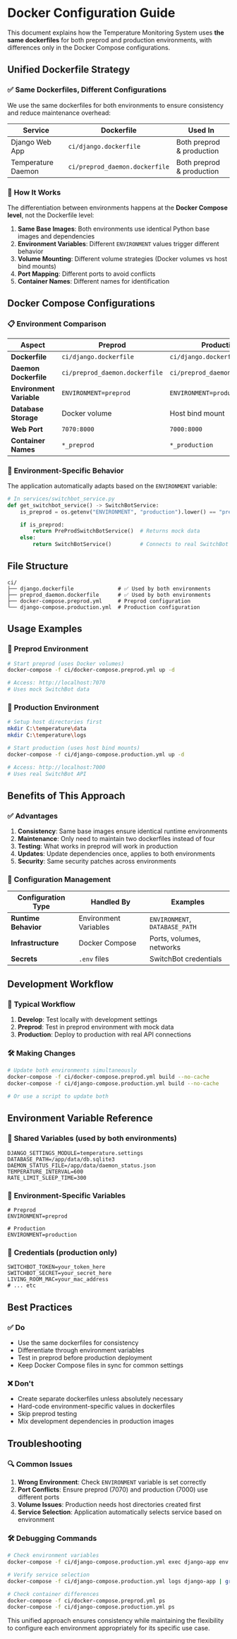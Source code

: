 # Docker Configuration Guide

This document explains how the Temperature Monitoring System uses **the same dockerfiles** for both preprod and production environments, with differences only in the Docker Compose configurations.

## Unified Dockerfile Strategy

### ✅ **Same Dockerfiles, Different Configurations**

We use the same dockerfiles for both environments to ensure consistency and reduce maintenance overhead:

| Service | Dockerfile | Used In |
|---------|------------|---------|
| Django Web App | `ci/django.dockerfile` | Both preprod & production |
| Temperature Daemon | `ci/preprod_daemon.dockerfile` | Both preprod & production |

### 🔧 **How It Works**

The differentiation between environments happens at the **Docker Compose level**, not the Dockerfile level:

1. **Same Base Images**: Both environments use identical Python base images and dependencies
2. **Environment Variables**: Different `ENVIRONMENT` values trigger different behavior
3. **Volume Mounting**: Different volume strategies (Docker volumes vs host bind mounts)
4. **Port Mapping**: Different ports to avoid conflicts
5. **Container Names**: Different names for identification

## Docker Compose Configurations

### 📋 **Environment Comparison**

| Aspect | Preprod | Production |
|--------|---------|------------|
| **Dockerfile** | `ci/django.dockerfile` | `ci/django.dockerfile` |
| **Daemon Dockerfile** | `ci/preprod_daemon.dockerfile` | `ci/preprod_daemon.dockerfile` |
| **Environment Variable** | `ENVIRONMENT=preprod` | `ENVIRONMENT=production` |
| **Database Storage** | Docker volume | Host bind mount |
| **Web Port** | `7070:8000` | `7000:8000` |
| **Container Names** | `*_preprod` | `*_production` |

### 🔄 **Environment-Specific Behavior**

The application automatically adapts based on the `ENVIRONMENT` variable:

```python
# In services/switchbot_service.py
def get_switchbot_service() -> SwitchBotService:
    is_preprod = os.getenv("ENVIRONMENT", "production").lower() == "preprod"

    if is_preprod:
        return PreProdSwitchBotService()  # Returns mock data
    else:
        return SwitchBotService()         # Connects to real SwitchBot API
```

## File Structure

```
ci/
├── django.dockerfile              # ✅ Used by both environments
├── preprod_daemon.dockerfile      # ✅ Used by both environments
├── docker-compose.preprod.yml     # Preprod configuration
└── django-compose.production.yml  # Production configuration
```

## Usage Examples

### 🧪 **Preprod Environment**
```bash
# Start preprod (uses Docker volumes)
docker-compose -f ci/docker-compose.preprod.yml up -d

# Access: http://localhost:7070
# Uses mock SwitchBot data
```

### 🚀 **Production Environment**
```bash
# Setup host directories first
mkdir C:\temperature\data
mkdir C:\temperature\logs

# Start production (uses host bind mounts)
docker-compose -f ci/django-compose.production.yml up -d

# Access: http://localhost:7000
# Uses real SwitchBot API
```

## Benefits of This Approach

### ✅ **Advantages**

1. **Consistency**: Same base images ensure identical runtime environments
2. **Maintenance**: Only need to maintain two dockerfiles instead of four
3. **Testing**: What works in preprod will work in production
4. **Updates**: Update dependencies once, applies to both environments
5. **Security**: Same security patches across environments

### 🔧 **Configuration Management**

| Configuration Type | Handled By | Examples |
|-------------------|------------|----------|
| **Runtime Behavior** | Environment Variables | `ENVIRONMENT`, `DATABASE_PATH` |
| **Infrastructure** | Docker Compose | Ports, volumes, networks |
| **Secrets** | `.env` files | SwitchBot credentials |

## Development Workflow

### 🔄 **Typical Workflow**

1. **Develop**: Test locally with development settings
2. **Preprod**: Test in preprod environment with mock data
3. **Production**: Deploy to production with real API connections

### 🛠 **Making Changes**

```bash
# Update both environments simultaneously
docker-compose -f ci/docker-compose.preprod.yml build --no-cache
docker-compose -f ci/django-compose.production.yml build --no-cache

# Or use a script to update both
```

## Environment Variable Reference

### 🔑 **Shared Variables** (used by both environments)
```env
DJANGO_SETTINGS_MODULE=temperature.settings
DATABASE_PATH=/app/data/db.sqlite3
DAEMON_STATUS_FILE=/app/data/daemon_status.json
TEMPERATURE_INTERVAL=600
RATE_LIMIT_SLEEP_TIME=300
```

### 🎯 **Environment-Specific Variables**
```env
# Preprod
ENVIRONMENT=preprod

# Production
ENVIRONMENT=production
```

### 🔐 **Credentials** (production only)
```env
SWITCHBOT_TOKEN=your_token_here
SWITCHBOT_SECRET=your_secret_here
LIVING_ROOM_MAC=your_mac_address
# ... etc
```

## Best Practices

### ✅ **Do**
- Use the same dockerfiles for consistency
- Differentiate through environment variables
- Test in preprod before production deployment
- Keep Docker Compose files in sync for common settings

### ❌ **Don't**
- Create separate dockerfiles unless absolutely necessary
- Hard-code environment-specific values in dockerfiles
- Skip preprod testing
- Mix development dependencies in production images

## Troubleshooting

### 🔍 **Common Issues**

1. **Wrong Environment**: Check `ENVIRONMENT` variable is set correctly
2. **Port Conflicts**: Ensure preprod (7070) and production (7000) use different ports
3. **Volume Issues**: Production needs host directories created first
4. **Service Selection**: Application automatically selects service based on environment

### 🛠 **Debugging Commands**

```bash
# Check environment variables
docker-compose -f ci/django-compose.production.yml exec django-app env | grep ENVIRONMENT

# Verify service selection
docker-compose -f ci/django-compose.production.yml logs django-app | grep "SwitchBot service"

# Check container differences
docker-compose -f ci/docker-compose.preprod.yml ps
docker-compose -f ci/django-compose.production.yml ps
```

This unified approach ensures consistency while maintaining the flexibility to configure each environment appropriately for its specific use case.